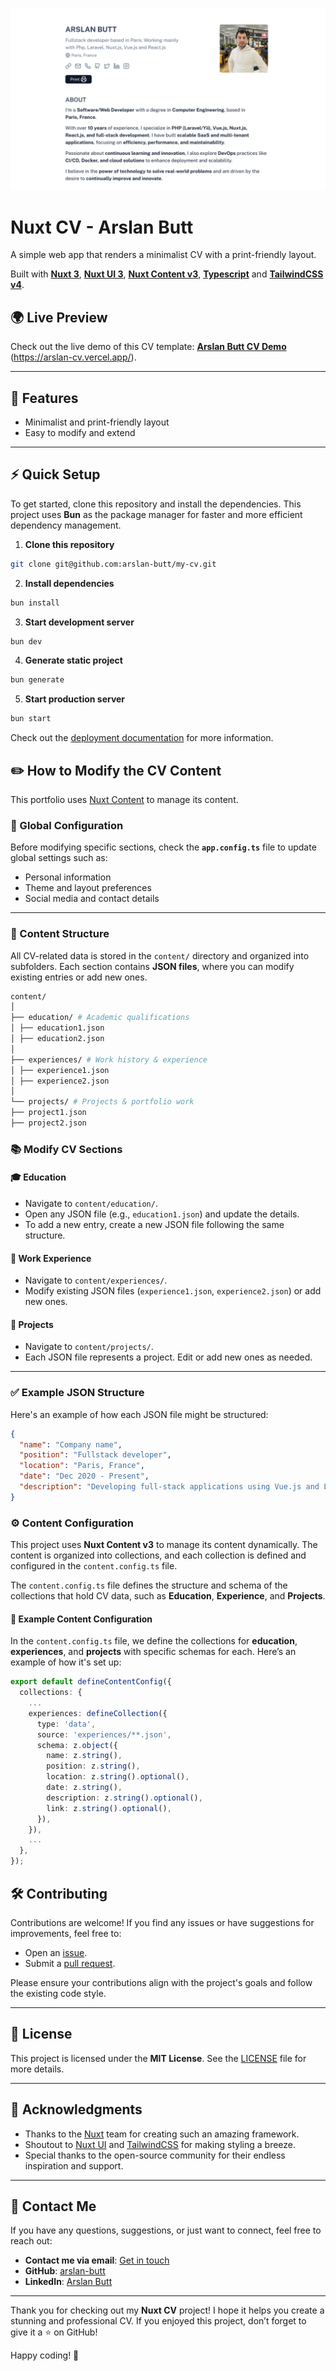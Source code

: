 ![og-preview.png](public/og.png)

# Nuxt CV - Arslan Butt

A simple web app that renders a minimalist CV with a print-friendly layout.

Built with [**Nuxt 3**](https://nuxt.com), [**Nuxt UI 3**](https://ui3.nuxt.dev/getting-started), [**Nuxt Content v3**](https://content.nuxt.com/), [**Typescript**](https://www.typescriptlang.org/) and [**TailwindCSS v4**](https://tailwindcss.com/).

## 🌍 Live Preview

Check out the live demo of this CV template: **[Arslan Butt CV Demo](#)** (https://arslan-cv.vercel.app/).

---

## 🚀 Features

- Minimalist and print-friendly layout
- Easy to modify and extend

---

## ⚡ Quick Setup

To get started, clone this repository and install the dependencies. This project uses **Bun** as the package manager for faster and more efficient dependency management.

1. **Clone this repository**

```bash
git clone git@github.com:arslan-butt/my-cv.git
```

2. **Install dependencies**

```bash
bun install
```

3. **Start development server**

```bash
bun dev
```

4. **Generate static project**

```bash
bun generate
```

5. **Start production server**

```bash
bun start
```

Check out the [deployment documentation](https://nuxt.com/docs/getting-started/deployment) for more information.

## ✏️ How to Modify the CV Content

This portfolio uses [Nuxt Content](https://content.nuxt.com/) to manage its content.

### 🔧 Global Configuration

Before modifying specific sections, check the **`app.config.ts`** file to update global settings such as:

- Personal information
- Theme and layout preferences
- Social media and contact details

---

### 📂 Content Structure

All CV-related data is stored in the `content/` directory and organized into subfolders. Each section contains **JSON files**, where you can modify existing entries or add new ones.

```bash
content/
│
├── education/ # Academic qualifications
│ ├── education1.json
│ ├── education2.json
│
├── experiences/ # Work history & experience
│ ├── experience1.json
│ ├── experience2.json
│
└── projects/ # Projects & portfolio work
├── project1.json
├── project2.json
```

### 📚 Modify CV Sections

#### 🎓 **Education**

- Navigate to `content/education/`.
- Open any JSON file (e.g., `education1.json`) and update the details.
- To add a new entry, create a new JSON file following the same structure.

#### 💼 **Work Experience**

- Navigate to `content/experiences/`.
- Modify existing JSON files (`experience1.json`, `experience2.json`) or add new ones.

#### 🚀 **Projects**

- Navigate to `content/projects/`.
- Each JSON file represents a project. Edit or add new ones as needed.

---

### ✅ Example JSON Structure

Here's an example of how each JSON file might be structured:

```json
{
  "name": "Company name",
  "position": "Fullstack developer",
  "location": "Paris, France",
  "date": "Dec 2020 - Present",
  "description": "Developing full-stack applications using Vue.js and Laravel."
}
```

### ⚙️ Content Configuration

This project uses **Nuxt Content v3** to manage its content dynamically. The content is organized into collections, and each collection is defined and configured in the `content.config.ts` file.

The `content.config.ts` file defines the structure and schema of the collections that hold CV data, such as **Education**, **Experience**, and **Projects**.

#### 🔧 Example Content Configuration

In the `content.config.ts` file, we define the collections for **education**, **experiences**, and **projects** with specific schemas for each. Here’s an example of how it's set up:

```ts
export default defineContentConfig({
  collections: {
    ...
    experiences: defineCollection({
      type: 'data',
      source: 'experiences/**.json',
      schema: z.object({
        name: z.string(),
        position: z.string(),
        location: z.string().optional(),
        date: z.string(),
        description: z.string().optional(),
        link: z.string().optional(),
      }),
    }),
    ...
  },
});
```

## 🛠️ Contributing

Contributions are welcome! If you find any issues or have suggestions for improvements, feel free to:

- Open an [issue](https://github.com/arslan-butt/my-cv/issues).
- Submit a [pull request](https://github.com/arslan-butt/my-cv/pulls).

Please ensure your contributions align with the project's goals and follow the existing code style.

---

## 📄 License

This project is licensed under the **MIT License**. See the [LICENSE](LICENSE) file for more details.

---

## 🙏 Acknowledgments

- Thanks to the [Nuxt](https://nuxt.com) team for creating such an amazing framework.
- Shoutout to [Nuxt UI](https://ui3.nuxt.dev/) and [TailwindCSS](https://tailwindcss.com/) for making styling a breeze.
- Special thanks to the open-source community for their endless inspiration and support.

---

## 📧 Contact Me

If you have any questions, suggestions, or just want to connect, feel free to reach out:

- **Contact me via email**: [Get in touch](mailto:engr.arslanbutt@gmail.com)
- **GitHub**: [arslan-butt](https://github.com/arslan-butt)
- **LinkedIn**: [Arslan Butt](https://linkedin.com/in/engrarslanbutt)

---

Thank you for checking out my **Nuxt CV** project! I hope it helps you create a stunning and professional CV. If you enjoyed this project, don’t forget to give it a ⭐️ on GitHub!

Happy coding! 🚀
